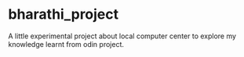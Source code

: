# bharathi_project
A little experimental project about local computer center to explore my knowledge learnt from odin project.
